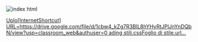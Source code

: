![index html](https://github.com/user-attachments/assets/55bd305f-f882-48d1-9317-d1a8e663eccc)

[Uplo[InternetShortcut]
URL=https://drive.google.com/file/d/1cbw4_kZg7R3BlL8hYHyRtJPlJnYnDQbN/view?usp=classroom_web&authuser=0
ading stili.cssFoglio di stile.url…]()
